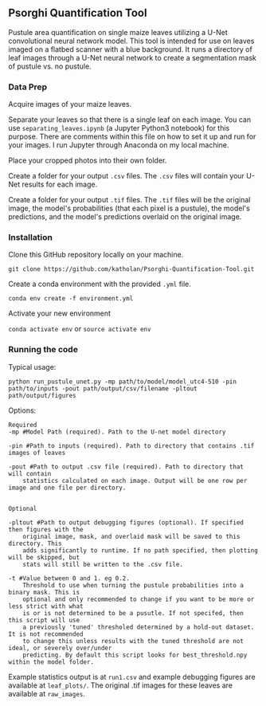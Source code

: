 ## Psorghi Quantification Tool

Pustule area quantification on single maize leaves utilizing a U-Net convolutional neural network model. This tool is intended for use on leaves imaged on a flatbed scanner with a blue background. It runs a directory of leaf images through a U-Net neural network to create a segmentation mask of pustule vs. no pustule.

### Data Prep

Acquire images of your maize leaves.

Separate your leaves so that there is a single leaf on each image. You can use `separating_leaves.ipynb` (a Jupyter Python3 notebook) for this purpose. There are comments within this file on how to set it up and run for your images. I run Jupyter through Anaconda on my local machine.

Place your cropped photos into their own folder.

Create a folder for your output `.csv` files. The `.csv` files will contain your U-Net results for each image.

Create a folder for your output `.tif` files. The `.tif` files will be the original image, the model's probabilities (that each pixel is a pustule), the model's predictions, and the model's predictions overlaid on the original image.

### Installation

Clone this GitHub repository locally on your machine.

```git clone https://github.com/katholan/Psorghi-Quantification-Tool.git```

Create a conda environment with the provided `.yml` file.

```conda env create -f environment.yml```

Activate your new environment

```conda activate env``` or ```source activate env```

### Running the code

Typical usage:

```python run_pustule_unet.py -mp path/to/model/model_utc4-510 -pin path/to/inputs -pout path/output/csv/filename -pltout path/output/figures```

Options:

    Required
    -mp #Model Path (required). Path to the U-net model directory

    -pin #Path to inputs (required). Path to directory that contains .tif images of leaves

    -pout #Path to output .csv file (required). Path to directory that will contain
        statistics calculated on each image. Output will be one row per image and one file per directory.


    Optional
    
    -pltout #Path to output debugging figures (optional). If specified then figures with the
        original image, mask, and overlaid mask will be saved to this directory. This
        adds significantly to runtime. If no path specified, then plotting will be skipped, but
        stats will still be written to the .csv file.
        
    -t #Value between 0 and 1. eg 0.2.
        Threshold to use when turning the pustule probabilities into a binary mask. This is
        optional and only recommended to change if you want to be more or less strict with what
        is or is not determined to be a pusutle. If not specifed, then this script will use
        a previously 'tuned' thresholed determined by a hold-out dataset. It is not recommended
        to change this unless results with the tuned threshold are not ideal, or severely over/under
        predicting. By default this script looks for best_threshold.npy within the model folder.


Example statistics output is at `run1.csv` and example debugging figures are available at `leaf_plots/`. The original .tif images for these leaves are available at `raw_images`.
